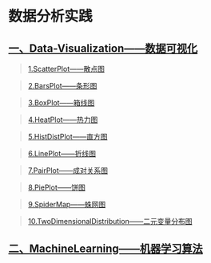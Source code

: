 # 数据分析实践
## [一、Data-Visualization——数据可视化](https://github.com/Fengql95/Data-Analysis/tree/master/Data-Analysis/Data-Visualization "悬停显示")

>[1.ScatterPlot——散点图](https://github.com/Fengql95/Data-Analysis/blob/master/Data-Analysis/Data-Visualization/ScatterPlot.ipynb)

>[2.BarsPlot——条形图](https://github.com/Fengql95/Data-Analysis/blob/Feng/Data-Visualization/BarsPlot.ipynb)

>[3.BoxPlot——箱线图](https://github.com/Fengql95/Data-Analysis/blob/Feng/Data-Visualization/BoxPlot.ipynb)

>[4.HeatPlot——热力图](https://github.com/Fengql95/Data-Analysis/blob/Feng/Data-Visualization/HeatMap.ipynb)

>[5.HistDistPlot——直方图](https://github.com/Fengql95/Data-Analysis/blob/Feng/Data-Visualization/HistDistPlot.ipynb)

>[6.LinePlot——折线图](https://github.com/Fengql95/Data-Analysis/blob/Feng/Data-Visualization/LinePlot.ipynb)

>[7.PairPlot——成对关系图](https://github.com/Fengql95/Data-Analysis/blob/Feng/Data-Visualization/PairPlot.ipynb)

>[8.PiePlot——饼图](https://github.com/Fengql95/Data-Analysis/blob/Feng/Data-Visualization/PiePlot.ipynb)

>[9.SpiderMap——蛛网图](https://github.com/Fengql95/Data-Analysis/blob/Feng/Data-Visualization/SpiderMap.ipynb)

>[10.TwoDimensionalDistribution——二元变量分布图](https://github.com/Fengql95/Data-Analysis/blob/Feng/Data-Visualization/TwoDimensionalDistribution.ipynb)

## [二、MachineLearning——机器学习算法](https://github.com/Fengql95/Data-Analysis/tree/Feng/Machine%20Learning)
